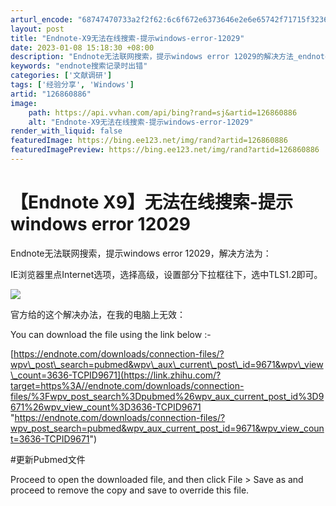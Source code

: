 ```yaml
---
arturl_encode: "68747470733a2f2f62:6c6f672e6373646e2e6e65742f71715f32363632383937352f:61727469636c652f64657461696c732f313236383630383836"
layout: post
title: "Endnote-X9无法在线搜索-提示windows-error-12029"
date: 2023-01-08 15:18:30 +08:00
description: "Endnote无法联网搜索，提示windows error 12029的解决方法_endnote搜索"
keywords: "endnote搜索记录时出错"
categories: ['文献调研']
tags: ['经验分享', 'Windows']
artid: "126860886"
image:
    path: https://api.vvhan.com/api/bing?rand=sj&artid=126860886
    alt: "Endnote-X9无法在线搜索-提示windows-error-12029"
render_with_liquid: false
featuredImage: https://bing.ee123.net/img/rand?artid=126860886
featuredImagePreview: https://bing.ee123.net/img/rand?artid=126860886
---
```


# 【Endnote X9】无法在线搜索-提示windows error 12029

Endnote无法联网搜索，提示windows error 12029，解决方法为：

IE浏览器里点Internet选项，选择高级，设置部分下拉框往下，选中TLS1.2即可。

![](https://i-blog.csdnimg.cn/blog_migrate/7f591ac7e56ad691c9b464644834931e.png)

官方给的这个解决办法，在我的电脑上无效：

You can download the file using the link below :-

[https://endnote.com/downloads/connection-files/?wpv\_post\_search=pubmed&wpv\_aux\_current\_post\_id=9671&wpv\_view\_count=3636-TCPID9671](https://link.zhihu.com/?target=https%3A//endnote.com/downloads/connection-files/%3Fwpv_post_search%3Dpubmed%26wpv_aux_current_post_id%3D9671%26wpv_view_count%3D3636-TCPID9671 "https://endnote.com/downloads/connection-files/?wpv_post_search=pubmed&wpv_aux_current_post_id=9671&wpv_view_count=3636-TCPID9671")

#更新Pubmed文件

Proceed to open the downloaded file, and then click File > Save as and proceed to remove the copy and save to override this file.
